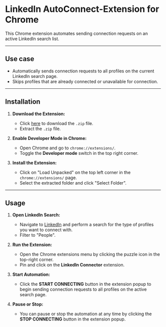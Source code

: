 # LinkedIn AutoConnect-Extension for Chrome
This Chrome extension automates sending connection requests on an active LinkedIn search list.

---

## Use case
- Automatically sends connection requests to all profiles on the current LinkedIn search page.
- Skips profiles that are already connected or unavailable for connection.

---

## Installation

1. **Download the Extension:**
   - Click [here](./AutoConnect-Extension.zip) to download the `.zip` file.
   - Extract the `.zip` file.

2. **Enable Developer Mode in Chrome:**
   - Open Chrome and go to `chrome://extensions/`.
   - Toggle the **Developer mode** switch in the top right corner.

3. **Install the Extension:**
   - Click on "Load Unpacked" on the top left corner in the `chrome://extensions/` page.
   - Select the extracted folder and click "Select Folder".

---

## Usage

1. **Open LinkedIn Search:**
   - Navigate to [LinkedIn](https://www.linkedin.com) and perform a search for the type of profiles you want to connect with.
   - Filter to "People".

2. **Run the Extension:**
   - Open the Chrome extensions menu by clicking the puzzle icon in the top-right corner.
   - Pin and click on the **LinkedIn Connector** extension.

3. **Start Automation:**
   - Click the **START CONNECTING** button in the extension popup to begin sending connection requests to all profiles on the active search page.

4. **Pause or Stop:**
   - You can pause or stop the automation at any time by clicking the **STOP CONNECTING** button in the extension popup.

